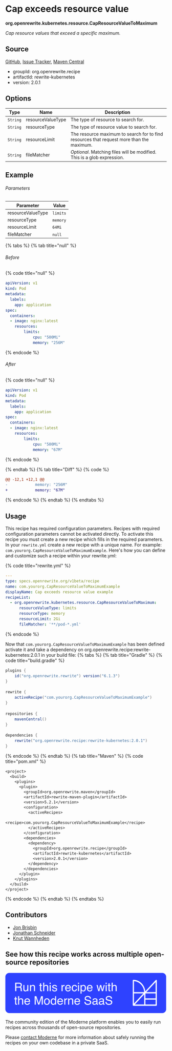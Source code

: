 # Cap exceeds resource value

**org.openrewrite.kubernetes.resource.CapResourceValueToMaximum**

_Cap resource values that exceed a specific maximum._

## Source

[GitHub](https://github.com/openrewrite/rewrite-kubernetes/blob/main/src/main/java/org/openrewrite/kubernetes/resource/CapResourceValueToMaximum.java), [Issue Tracker](https://github.com/openrewrite/rewrite-kubernetes/issues), [Maven Central](https://central.sonatype.com/artifact/org.openrewrite.recipe/rewrite-kubernetes/2.0.1/jar)

* groupId: org.openrewrite.recipe
* artifactId: rewrite-kubernetes
* version: 2.0.1

## Options

| Type | Name | Description |
| -- | -- | -- |
| `String` | resourceValueType | The type of resource to search for. |
| `String` | resourceType | The type of resource value to search for. |
| `String` | resourceLimit | The resource maximum to search for to find resources that request more than the maximum. |
| `String` | fileMatcher | *Optional*. Matching files will be modified. This is a glob expression. |

## Example

###### Parameters
| Parameter | Value |
| -- | -- |
|resourceValueType|`limits`|
|resourceType|`memory`|
|resourceLimit|`64Mi`|
|fileMatcher|`null`|


{% tabs %}
{% tab title="null" %}

###### Before
{% code title="null" %}
```yaml
apiVersion: v1
kind: Pod
metadata:
  labels:
    app: application
spec:
  containers:
  - image: nginx:latest
    resources:
        limits:
            cpu: "500Mi"
            memory: "256M"
```
{% endcode %}

###### After
{% code title="null" %}
```yaml
apiVersion: v1
kind: Pod
metadata:
  labels:
    app: application
spec:
  containers:
  - image: nginx:latest
    resources:
        limits:
            cpu: "500Mi"
            memory: "67M"
```
{% endcode %}

{% endtab %}
{% tab title="Diff" %}
{% code %}
```diff
@@ -12,1 +12,1 @@
-            memory: "256M"
+            memory: "67M"
```
{% endcode %}
{% endtab %}
{% endtabs %}


## Usage

This recipe has required configuration parameters. Recipes with required configuration parameters cannot be activated directly. To activate this recipe you must create a new recipe which fills in the required parameters. In your `rewrite.yml` create a new recipe with a unique name. For example: `com.yourorg.CapResourceValueToMaximumExample`.
Here's how you can define and customize such a recipe within your rewrite.yml:

{% code title="rewrite.yml" %}
```yaml
---
type: specs.openrewrite.org/v1beta/recipe
name: com.yourorg.CapResourceValueToMaximumExample
displayName: Cap exceeds resource value example
recipeList:
  - org.openrewrite.kubernetes.resource.CapResourceValueToMaximum:
      resourceValueType: limits
      resourceType: memory
      resourceLimit: 2Gi
      fileMatcher: '**/pod-*.yml'
```
{% endcode %}

Now that `com.yourorg.CapResourceValueToMaximumExample` has been defined activate it and take a dependency on org.openrewrite.recipe:rewrite-kubernetes:2.0.1 in your build file:
{% tabs %}
{% tab title="Gradle" %}
{% code title="build.gradle" %}
```groovy
plugins {
    id("org.openrewrite.rewrite") version("6.1.3")
}

rewrite {
    activeRecipe("com.yourorg.CapResourceValueToMaximumExample")
}

repositories {
    mavenCentral()
}

dependencies {
    rewrite("org.openrewrite.recipe:rewrite-kubernetes:2.0.1")
}
```
{% endcode %}
{% endtab %}
{% tab title="Maven" %}
{% code title="pom.xml" %}
```markup
<project>
  <build>
    <plugins>
      <plugin>
        <groupId>org.openrewrite.maven</groupId>
        <artifactId>rewrite-maven-plugin</artifactId>
        <version>5.2.1</version>
        <configuration>
          <activeRecipes>
            <recipe>com.yourorg.CapResourceValueToMaximumExample</recipe>
          </activeRecipes>
        </configuration>
        <dependencies>
          <dependency>
            <groupId>org.openrewrite.recipe</groupId>
            <artifactId>rewrite-kubernetes</artifactId>
            <version>2.0.1</version>
          </dependency>
        </dependencies>
      </plugin>
    </plugins>
  </build>
</project>
```
{% endcode %}
{% endtab %}
{% endtabs %}

## Contributors
* [Jon Brisbin](jon@moderne.io)
* [Jonathan Schneider](jkschneider@gmail.com)
* [Knut Wannheden](knut.wannheden@gmail.com)


## See how this recipe works across multiple open-source repositories

[![Moderne Link Image](/.gitbook/assets/ModerneRecipeButton.png)](https://public.moderne.io/recipes/org.openrewrite.kubernetes.resource.CapResourceValueToMaximum)

The community edition of the Moderne platform enables you to easily run recipes across thousands of open-source repositories.

Please [contact Moderne](https://moderne.io/product) for more information about safely running the recipes on your own codebase in a private SaaS.
